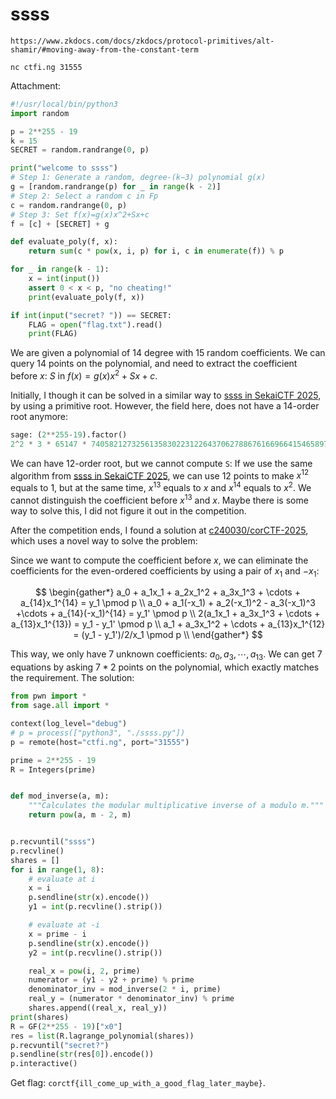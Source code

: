# ssss

```
https://www.zkdocs.com/docs/zkdocs/protocol-primitives/alt-shamir/#moving-away-from-the-constant-term

nc ctfi.ng 31555
```

Attachment:

```python
#!/usr/local/bin/python3
import random

p = 2**255 - 19
k = 15
SECRET = random.randrange(0, p)

print("welcome to ssss")
# Step 1: Generate a random, degree-(k−3) polynomial g(x)
g = [random.randrange(p) for _ in range(k - 2)]
# Step 2: Select a random c in Fp
c = random.randrange(0, p)
# Step 3: Set f(x)=g(x)x^2+Sx+c
f = [c] + [SECRET] + g

def evaluate_poly(f, x):
    return sum(c * pow(x, i, p) for i, c in enumerate(f)) % p

for _ in range(k - 1):
    x = int(input())
    assert 0 < x < p, "no cheating!"
    print(evaluate_poly(f, x))

if int(input("secret? ")) == SECRET:
    FLAG = open("flag.txt").read()
    print(FLAG)
```

We are given a polynomial of 14 degree with 15 random coefficients. We can query 14 points on the polynomial, and need to extract the coefficient before $x$: $S$ in  $f(x)=g(x)x^2+Sx+c$.

Initially, I though it can be solved in a similar way to [ssss in SekaiCTF 2025](../2025-08-16-sekaictf2025/ssss.md), by using a primitive root. However, the field here, does not have a 14-order root anymore:

```python
sage: (2**255-19).factor()
2^2 * 3 * 65147 * 74058212732561358302231226437062788676166966415465897661863160754340907
```

We can have 12-order root, but we cannot compute `S`: If we use the same algorithm from [ssss in SekaiCTF 2025](../2025-08-16-sekaictf2025/ssss.md), we can use 12 points to make $x^{12}$ equals to $1$, but at the same time, $x^{13}$ equals to $x$ and $x^{14}$ equals to $x^2$. We cannot distinguish the coefficient before $x^{13}$ and $x$. Maybe there is some way to solve this, I did not figure it out in the competition.

After the competition ends, I found a solution at [c240030/corCTF-2025](https://github.com/c240030/corCTF-2025/blob/main/ssss/solve.py), which uses a novel way to solve the problem:

Since we want to compute the coefficient before $x$, we can eliminate the coefficients for the even-ordered coefficients by using a pair of $x_1$ and $-x_1$:

$$
\begin{gather*}
a_0 + a_1x_1 + a_2x_1^2 + a_3x_1^3 + \cdots + a_{14}x_1^{14} = y_1 \pmod p \\
a_0 + a_1(-x_1) + a_2(-x_1)^2 - a_3(-x_1)^3 +\cdots + a_{14}(-x_1)^{14} = y_1' \pmod p \\
2(a_1x_1 + a_3x_1^3 + \cdots + a_{13}x_1^{13}) = y_1 - y_1' \pmod p \\
a_1 + a_3x_1^2 + \cdots + a_{13}x_1^{12} = (y_1 - y_1')/2/x_1 \pmod p \\
\end{gather*}
$$

This way, we only have 7 unknown coefficients: $a_0, a_3, \cdots, a_{13}$. We can get 7 equations by asking $7*2$ points on the polynomial, which exactly matches the requirement. The solution:

```python
from pwn import *
from sage.all import *

context(log_level="debug")
# p = process(["python3", "./ssss.py"])
p = remote(host="ctfi.ng", port="31555")

prime = 2**255 - 19
R = Integers(prime)


def mod_inverse(a, m):
    """Calculates the modular multiplicative inverse of a modulo m."""
    return pow(a, m - 2, m)


p.recvuntil("ssss")
p.recvline()
shares = []
for i in range(1, 8):
    # evaluate at i
    x = i
    p.sendline(str(x).encode())
    y1 = int(p.recvline().strip())

    # evaluate at -i
    x = prime - i
    p.sendline(str(x).encode())
    y2 = int(p.recvline().strip())

    real_x = pow(i, 2, prime)
    numerator = (y1 - y2 + prime) % prime
    denominator_inv = mod_inverse(2 * i, prime)
    real_y = (numerator * denominator_inv) % prime
    shares.append((real_x, real_y))
print(shares)
R = GF(2**255 - 19)["x0"]
res = list(R.lagrange_polynomial(shares))
p.recvuntil("secret?")
p.sendline(str(res[0]).encode())
p.interactive()
```

Get flag: `corctf{ill_come_up_with_a_good_flag_later_maybe}`.
